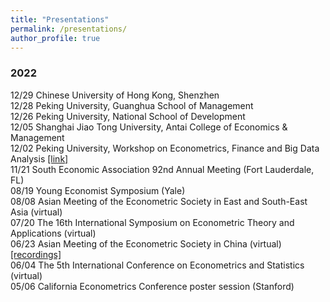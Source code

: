 ```yaml
---
title: "Presentations"
permalink: /presentations/
author_profile: true
---
```


### 2022

12/29 Chinese University of Hong Kong, Shenzhen \
12/28 Peking University, Guanghua School of Management \
12/26 Peking University, National School of Development \
12/05 Shanghai Jiao Tong University, Antai College of Economics & Management \
12/02 Peking University, Workshop on Econometrics, Finance and Big Data Analysis [[link]](https://mp.weixin.qq.com/s/x-vfKGamrdQM65eNIdTkdA)\
11/21 South Economic Association 92nd Annual Meeting (Fort Lauderdale, FL) \
08/19 Young Economist Symposium (Yale) \
08/08 Asian Meeting of the Econometric Society in East and South-East Asia (virtual) \
07/20 The 16th International Symposium on Econometric Theory and Applications (virtual) \
06/23 Asian Meeting of the Econometric Society in China (virtual) [[recordings]](https://www.koushare.com/video/videodetail/29602) \
06/04 The 5th International Conference on Econometrics and Statistics (virtual) \
05/06 California Econometrics Conference poster session (Stanford)